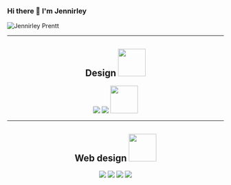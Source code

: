 ###   Hi there 👋 I'm Jennirley

![Jennirley Prentt](https://user-images.githubusercontent.com/95040405/161873507-3cd01109-dbf5-4137-9c22-8fcc6f3b5edc.png)

 *** 
 
 <h2 align="center">Design <img width="64px" src="https://user-images.githubusercontent.com/95040405/161879829-ceebae78-2ed7-473d-a7de-67216b52d391.gif"></h2> 
 
<p align="center">

 <img src="https://user-images.githubusercontent.com/95040405/161875063-3c724470-b7f5-4863-9032-8cf24964d077.png">
 <img src="https://user-images.githubusercontent.com/95040405/161875623-89ca45af-58b0-4995-b72d-f4efa6a8140f.png">
 <img width="64px" src="https://user-images.githubusercontent.com/95040405/164063147-71e2fd6c-b4db-40b3-a929-b12534c2d216.png">

  
 </p>

***
<h2 align="center">Web design <img width="64px" src="https://user-images.githubusercontent.com/95040405/161880494-ae1000cb-8133-4787-8b76-6a4343102ecc.gif"></h2>
 
<p align="center">


 <img src="https://user-images.githubusercontent.com/95040405/161875628-ad5dcf17-68fe-47f4-ac28-8faf4c63fdd5.png">
 <img src="https://user-images.githubusercontent.com/95040405/161875637-5a8ae1ee-0511-4a2e-b454-354bcc1c6dd6.png">
 <img src="https://user-images.githubusercontent.com/95040405/161875640-8d019321-cd30-4ace-abae-5861306cb34e.png">
 <img src="https://user-images.githubusercontent.com/95040405/161875642-c0f2b1e4-233d-4d3c-a75e-a8bac33ed45b.png">
 
 </p>
 


      

